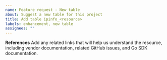 ```yaml
---
name: Feature request - New table
about: Suggest a new table for this project
title: Add table ipinfo_<resource>
labels: enhancement, new table
assignees: ""
---
```


**References**
Add any related links that will help us understand the resource, including vendor documentation, related GitHub issues, and Go SDK documentation.
